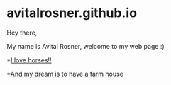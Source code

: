 # avitalrosner.github.io

Hey there,

My name is Avital Rosner, welcome to my web page :)

*[I love horses!!](/animal)

*[And my dream is to have a farm house](/farmhouse)

